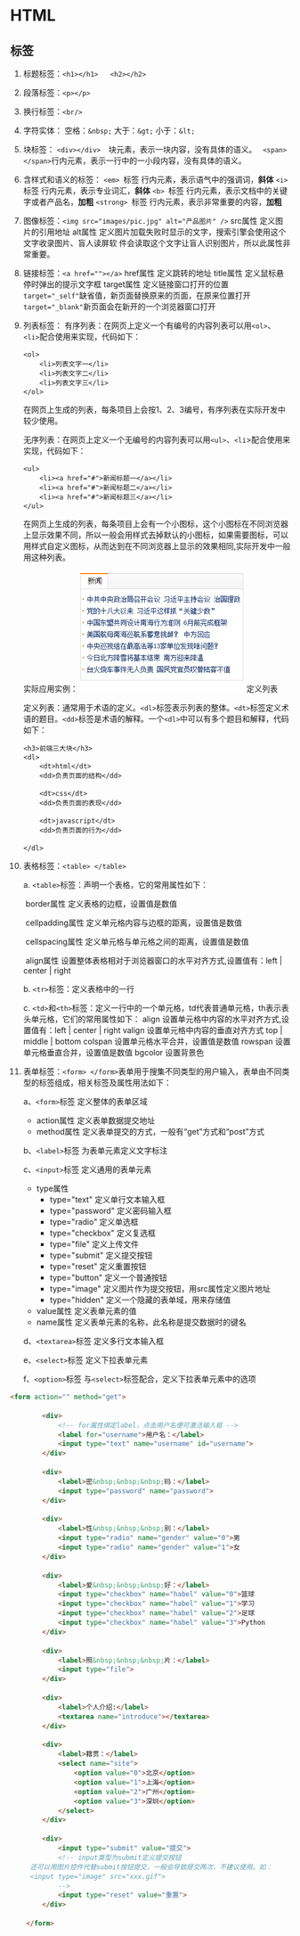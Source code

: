 # HTML

## 标签

1. 标题标签：`<h1></h1>   <h2></h2>`

2. 段落标签：`<p></p>`

3. 换行标签：`<br/>`

4. 字符实体：
   		空格：`&nbsp;`
      		大于：`&gt;`
      		小于：`&lt;`

5. 块标签：
   		`<div></div>  `块元素，表示一块内容，没有具体的语义。
      		` <span></span>`行内元素，表示一行中的一小段内容，没有具体的语义。

6. 含样式和语义的标签：
   		`<em> `标签 行内元素，表示语气中的强调词，**斜体**
      		`<i>` 标签 行内元素，表示专业词汇，**斜体**
      		`<b> `标签 行内元素，表示文档中的关键字或者产品名，**加粗**
      		`<strong> `标签 行内元素，表示非常重要的内容，**加粗**

7. 图像标签：`<img src="images/pic.jpg" alt="产品图片" />`
   		src属性 定义图片的引用地址
      		alt属性 定义图片加载失败时显示的文字，搜索引擎会使用这个文字收录图片、盲人读屏软					件会读取这个文字让盲人识别图片，所以此属性非常重要。

8. 链接标签：`<a href=""></a>`
           href属性 定义跳转的地址
           title属性 定义鼠标悬停时弹出的提示文字框
           target属性 定义链接窗口打开的位置
                        `target="_self"`缺省值，新页面替换原来的页面，在原来位置打开
                        `target="_blank"`新页面会在新开的一个浏览器窗口打开

9. 列表标签：
           有序列表：在网页上定义一个有编号的内容列表可以用`<ol>`、`<li>`配合使用来实现，代码如下：

   ```
   <ol>
       <li>列表文字一</li>
       <li>列表文字二</li>
       <li>列表文字三</li>
   </ol>
   ```

   在网页上生成的列表，每条项目上会按1、2、3编号，有序列表在实际开发中较少使用。
   

   ​         无序列表：在网页上定义一个无编号的内容列表可以用`<ul>`、`<li`>配合使用来实现，代码如下：

   ```
   <ul>
       <li><a href="#">新闻标题一</a></li>
       <li><a href="#">新闻标题二</a></li>
       <li><a href="#">新闻标题三</a></li>
   </ul>
   ```

   在网页上生成的列表，每条项目上会有一个小图标，这个小图标在不同浏览器上显示效果不同，所以一般会用样式去掉默认的小图标，如果需要图标，可以用样式自定义图标，从而达到在不同浏览器上显示的效果相同,实际开发中一般用这种列表。

   实际应用实例：
   ![产品开发流程图片](../pic/news_list.jpg)定义列表

   ​           定义列表：通常用于术语的定义。`<dl>`标签表示列表的整体。`<dt>`标签定义术语的题目。`<dd>`标签是术语的解释。一个`<dl>`中可以有多个题目和解释，代码如下：

   ```
   <h3>前端三大块</h3>
   <dl>
       <dt>html</dt>
       <dd>负责页面的结构</dd>
   
       <dt>css</dt>
       <dd>负责页面的表现</dd>
   
       <dt>javascript</dt>
       <dd>负责页面的行为</dd>
   
   </dl>
   ```

10. 表格标签：`<table> </table>`

    a. `<table>`标签：声明一个表格，它的常用属性如下：

    ​		border属性 定义表格的边框，设置值是数值

    ​		cellpadding属性 定义单元格内容与边框的距离，设置值是数值

    ​		cellspacing属性 定义单元格与单元格之间的距离，设置值是数值

    ​		align属性 设置整体表格相对于浏览器窗口的水平对齐方式,设置值有：left | center | right

    b. `<tr>`标签：定义表格中的一行

    c. `<td>`和`<th>`标签：定义一行中的一个单元格，td代表普通单元格，th表示表头单元格，它们的常用属性如下：
    		align 设置单元格中内容的水平对齐方式,设置值有：left | center | right
    		valign 设置单元格中内容的垂直对齐方式 top | middle | bottom
    		colspan 设置单元格水平合并，设置值是数值
    		rowspan 设置单元格垂直合并，设置值是数值
        	bgcolor 设置背景色
    
11. 表单标签：`<form> </form>`表单用于搜集不同类型的用户输入，表单由不同类型的标签组成，相关标签及属性用法如下：

       a、`<form>`标签 定义整体的表单区域

       - action属性 定义表单数据提交地址
       - method属性 定义表单提交的方式，一般有“get”方式和“post”方式

       b、`<label>`标签 为表单元素定义文字标注

       c、`<input>`标签 定义通用的表单元素

       - type属性
         - type="text" 定义单行文本输入框
         - type="password" 定义密码输入框
         - type="radio" 定义单选框
         - type="checkbox" 定义复选框
         - type="file" 定义上传文件
         - type="submit" 定义提交按钮
         - type="reset" 定义重置按钮
         - type="button" 定义一个普通按钮
         - type="image" 定义图片作为提交按钮，用src属性定义图片地址
         - type="hidden" 定义一个隐藏的表单域，用来存储值
       - value属性 定义表单元素的值
       - name属性 定义表单元素的名称，此名称是提交数据时的键名

       d、`<textarea>`标签 定义多行文本输入框

       e、`<select>`标签 定义下拉表单元素

       f、`<option>`标签 与`<select>`标签配合，定义下拉表单元素中的选项

```html
<form action="" method="get">

		<div>
			<!-- for属性绑定label，点击用户名便可激活输入框 -->
			<label for="username">用户名：</label>
			<input type="text" name="username" id="username">
		</div>
		
		<div>
			<label>密&nbsp;&nbsp;&nbsp;码：</label>
			<input type="password" name="password">
		</div>

		<div>
			<label>性&nbsp;&nbsp;&nbsp;别：</label>
			<input type="radio" name="gender" value="0">男
			<input type="radio" name="gender" value="1">女
		</div>

		<div>
			<label>爱&nbsp;&nbsp;&nbsp;好：</label>
			<input type="checkbox" name="habel" value="0">篮球
			<input type="checkbox" name="habel" value="1">学习
			<input type="checkbox" name="habel" value="2">足球
			<input type="checkbox" name="habel" value="3">Python
		</div>

		<div>
			<label>照&nbsp;&nbsp;&nbsp;片：</label>
			<input type="file">
		</div>

		<div>
			<label>个人介绍:</label>
			<textarea name="introduce"></textarea>
		</div>

		<div>
			<label>籍贯：</label>
			<select name="site">
			    <option value="0">北京</option>
			    <option value="1">上海</option>
			    <option value="2">广州</option>
			    <option value="3">深圳</option>
			</select>
		</div>

		<div>
			<input type="submit" value="提交">
			<!-- input类型为submit定义提交按钮  
     还可以用图片控件代替submit按钮提交，一般会导致提交两次，不建议使用。如：
     <input type="image" src="xxx.gif">
			-->
			<input type="reset" value="重置">
		</div>

	</form>
```

